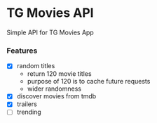 # TG Movies API

Simple API for TG Movies App

### Features
+ [x] random titles
  - return 120 movie titles
  - purpose of 120 is to cache future requests
  - wider randomness
+ [x] discover movies from tmdb
+ [x] trailers
+ [ ] trending
